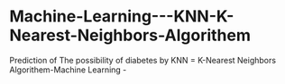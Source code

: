 # Machine-Learning---KNN-K-Nearest-Neighbors-Algorithem
 Prediction of The possibility of diabetes by KNN = K-Nearest Neighbors Algorithem-Machine Learning - 
